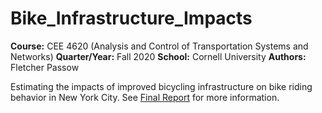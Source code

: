 # Bike_Infrastructure_Impacts

**Course:** CEE 4620 (Analysis and Control of Transportation Systems and Networks)
**Quarter/Year:** Fall 2020
**School:** Cornell University
**Authors:** Fletcher Passow

Estimating the impacts of improved bicycling infrastructure on bike riding behavior in New York City. See [Final Report](https://github.com/fletp/Bike_Infrastructure_Impacts/blob/main/CEE_4620_FinalProject_Paper_FletcherPassow.pdf) for more information.
